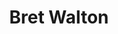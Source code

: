 ---
title: Bret Walton
position: Undergraduate Researcher
layout: default
contact:
publications: 
image: /images/user-icon.svg
group: undergrad
year-start: 2019
year-end: 2020
present-position: MPH student, George Washington U
---
